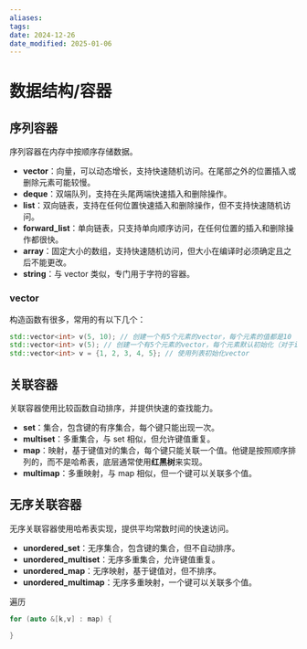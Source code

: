 ```yaml
---
aliases: 
tags: 
date: 2024-12-26
date_modified: 2025-01-06
---
```


# 数据结构/容器

## 序列容器

序列容器在内存中按顺序存储数据。

- **vector**：向量，可以动态增长，支持快速随机访问。在尾部之外的位置插入或删除元素可能较慢。
- **deque**：双端队列，支持在头尾两端快速插入和删除操作。
- **list**：双向链表，支持在任何位置快速插入和删除操作，但不支持快速随机访问。
- **forward_list**：单向链表，只支持单向顺序访问，在任何位置的插入和删除操作都很快。
- **array**：固定大小的数组，支持快速随机访问，但大小在编译时必须确定且之后不能更改。
- **string**：与 vector 类似，专门用于字符的容器。

### vector

构造函数有很多，常用的有以下几个：

```cpp
std::vector<int> v(5, 10); // 创建一个有5个元素的vector，每个元素的值都是10
std::vector<int> v(5); // 创建一个有5个元素的vector，每个元素默认初始化（对于int类型，初始化为0）
std::vector<int> v = {1, 2, 3, 4, 5}; // 使用列表初始化vector
```

## 关联容器

关联容器使用比较函数自动排序，并提供快速的查找能力。

- **set**：集合，包含键的有序集合，每个键只能出现一次。
- **multiset**：多重集合，与 set 相似，但允许键值重复。
- **map**：映射，基于键值对的集合，每个键只能关联一个值。他键是按照顺序排列的，而不是哈希表，底层通常使用**红黑树**来实现。
- **multimap**：多重映射，与 map 相似，但一个键可以关联多个值。

## 无序关联容器

无序关联容器使用哈希表实现，提供平均常数时间的快速访问。

- **unordered_set**：无序集合，包含键的集合，但不自动排序。
- **unordered_multiset**：无序多重集合，允许键值重复。
- **unordered_map**：无序映射，基于键值对，但不排序。
- **unordered_multimap**：无序多重映射，一个键可以关联多个值。

遍历

```cpp
for (auto &[k,v] : map) {

}
```
